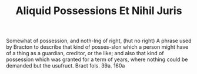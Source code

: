 ---
title: Aliquid Possessions Et Nihil Juris
letter: A
permalink: "/definitions/aliquid-possessions-et-nihil-juris.html"
body: Somewhat of possession, and noth-lng of right, (hut no right) A phrase used
  by Bracton to describe that kind of posses-slon which a person might have of a thing
  as a guardian, creditor, or the like; and also that kind of possession which was
  granted for a term of years, where nothing could be demanded but the usufruct. Bract
  fols. 39a. 160a
published_at: '2018-07-07'
source: Black's Law Dictionary
layout: post
---